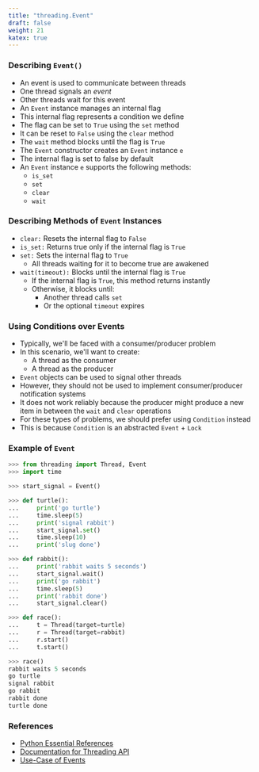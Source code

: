 ```yaml
---
title: "threading.Event"
draft: false
weight: 21
katex: true
---
```


### Describing `Event()`
- An event is used to communicate between threads
- One thread signals an *event*
- Other threads wait for this event
- An `Event` instance manages an internal flag
- This internal flag represents a condition we define
- The flag can be set to `True` using the `set` method
- It can be reset to `False` using the `clear` method
- The `wait` method blocks until the flag is `True`
- The `Event` constructor creates an `Event` instance `e`
- The internal flag is set to false by default
- An `Event` instance `e` supports the following methods:
	- `is_set`
	- `set`
	- `clear`
	- `wait`

### Describing Methods of `Event` Instances
- `clear:` Resets the internal flag to `False`
- `is_set:` Returns true only if the internal flag is `True`
- `set:` Sets the internal flag to `True`
	- All threads waiting for it to become true are awakened
- `wait(timeout):` Blocks until the internal flag is `True`
	- If the internal flag is `True`, this method returns instantly
	- Otherwise, it blocks until:
		- Another thread calls `set`
		- Or the optional `timeout` expires

### Using Conditions over Events
- Typically, we'll be faced with a consumer/producer problem
- In this scenario, we'll want to create:
	- A thread as the consumer
	- A thread as the producer
- `Event` objects can be used to signal other threads
- However, they should not be used to implement consumer/producer notification systems
- It does not work reliably because the producer might produce a new item in between the `wait` and `clear` operations
- For these types of problems, we should prefer using `Condition` instead
- This is because `Condition` is an abstracted `Event` + `Lock`

### Example of `Event`

```python
>>> from threading import Thread, Event
>>> import time

>>> start_signal = Event()

>>> def turtle():
...     print('go turtle')
...     time.sleep(5)
...     print('signal rabbit')
...     start_signal.set()
...     time.sleep(10)
...     print('slug done')

>>> def rabbit():
...     print('rabbit waits 5 seconds')
...     start_signal.wait()
...     print('go rabbit')
...     time.sleep(5)
...     print('rabbit done')
...     start_signal.clear()

>>> def race():
...     t = Thread(target=turtle)
...     r = Thread(target=rabbit)
...     r.start()
...     t.start()

>>> race()
rabbit waits 5 seconds
go turtle
signal rabbit
go rabbit
rabbit done
turtle done
```

### References
- [Python Essential References](http://index-of.co.uk/Python/Python%20Essential%20Reference,%20Fourth%20Edition.pdf)
- [Documentation for Threading API](https://docs.python.org/3/library/threading.html)
- [Use-Case of Events](https://stackoverflow.com/a/7424818/12777044)
